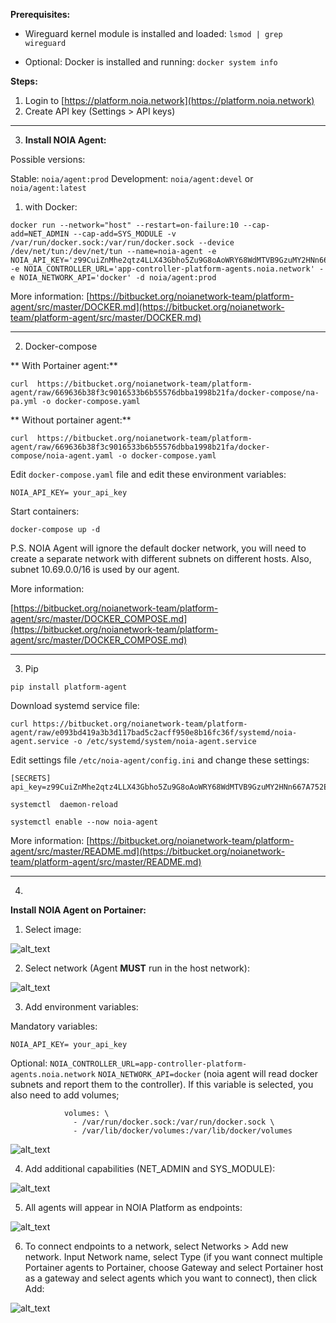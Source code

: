 **Prerequisites:**

* Wireguard kernel module is installed and loaded:
```lsmod | grep wireguard```

* Optional:  Docker is installed and running: 
```docker system info```

**Steps:**

1. Login to [https://platform.noia.network](https://platform.noia.network) 
2. Create API key (Settings > API keys)

---


3. **Install NOIA Agent:**

Possible versions:

Stable:  ```noia/agent:prod```
Development:  ```noia/agent:devel``` or ```noia/agent:latest```  

1. with Docker: 

```
docker run --network="host" --restart=on-failure:10 --cap-add=NET_ADMIN --cap-add=SYS_MODULE -v /var/run/docker.sock:/var/run/docker.sock --device /dev/net/tun:/dev/net/tun --name=noia-agent -e NOIA_API_KEY='z99CuiZnMhe2qtz4LLX43Gbho5Zu9G8oAoWRY68WdMTVB9GzuMY2HNn667A752EA' -e NOIA_CONTROLLER_URL='app-controller-platform-agents.noia.network' -e NOIA_NETWORK_API='docker' -d noia/agent:prod
```

More information:     [https://bitbucket.org/noianetwork-team/platform-agent/src/master/DOCKER.md](https://bitbucket.org/noianetwork-team/platform-agent/src/master/DOCKER.md)

---
2. Docker-compose

** With Portainer agent:**

```
curl  https://bitbucket.org/noianetwork-team/platform-agent/raw/669636b38f3c9016533b6b55576dbba1998b21fa/docker-compose/na-pa.yml -o docker-compose.yaml
```

** Without portainer agent:**

```
curl  https://bitbucket.org/noianetwork-team/platform-agent/raw/669636b38f3c9016533b6b55576dbba1998b21fa/docker-compose/noia-agent.yaml -o docker-compose.yaml
```

Edit ```docker-compose.yaml``` file and edit these environment variables:

```NOIA_API_KEY= your_api_key```

Start containers:

```
docker-compose up -d
```
P.S. NOIA Agent will ignore the default docker network, you will  need to create a separate network with different subnets on different hosts. Also, subnet 10.69.0.0/16 is used by our agent.

More information:

[https://bitbucket.org/noianetwork-team/platform-agent/src/master/DOCKER_COMPOSE.md](https://bitbucket.org/noianetwork-team/platform-agent/src/master/DOCKER_COMPOSE.md)

---
3. Pip 

```pip install platform-agent```

Download systemd service file:

```
curl https://bitbucket.org/noianetwork-team/platform-agent/raw/e093bd419a3b3d117bad5c2acff950e8b16fc36f/systemd/noia-agent.service -o /etc/systemd/system/noia-agent.service
```

Edit settings file ```/etc/noia-agent/config.ini``` and change these settings:

```
[SECRETS] 
api_key=z99CuiZnMhe2qtz4LLX43Gbho5Zu9G8oAoWRY68WdMTVB9GzuMY2HNn667A752EA 
```

```systemctl  daemon-reload```

```systemctl enable --now noia-agent```

More information: [https://bitbucket.org/noianetwork-team/platform-agent/src/master/README.md](https://bitbucket.org/noianetwork-team/platform-agent/src/master/README.md)

---

4. 
**Install NOIA Agent on Portainer:**


1. Select image:

![alt_text](images/image1.png "image_tooltip")


2. Select network (Agent **MUST** run in the host network): 

![alt_text](images/image2.png "image_tooltip")

3. Add environment variables:

Mandatory variables:

```NOIA_API_KEY= your_api_key```

Optional:
```NOIA_CONTROLLER_URL=app-controller-platform-agents.noia.network```
```NOIA_NETWORK_API=docker```  (noia agent will read docker subnets and report them to the controller). If this variable is selected, you also need to add volumes;
```
            volumes: \
              - /var/run/docker.sock:/var/run/docker.sock \
              - /var/lib/docker/volumes:/var/lib/docker/volumes
```


![alt_text](images/image3.png "image_tooltip")




4. Add additional capabilities (NET_ADMIN and SYS_MODULE): 

![alt_text](images/image4.png "image_tooltip")


5. All agents will appear in NOIA Platform as endpoints:

![alt_text](images/image5.png "image_tooltip")



6. To connect endpoints to a network, select Networks > Add new network. Input Network name, select Type (if you want connect multiple Portainer agents to Portainer, choose Gateway and select Portainer host as a gateway and select agents which you want to connect), then click Add: 

![alt_text](images/image6.png "image_tooltip")


